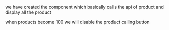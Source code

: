 we have created the component which basically calls the api of product and display all the product 

when products become 100 we will disable the product calling button

